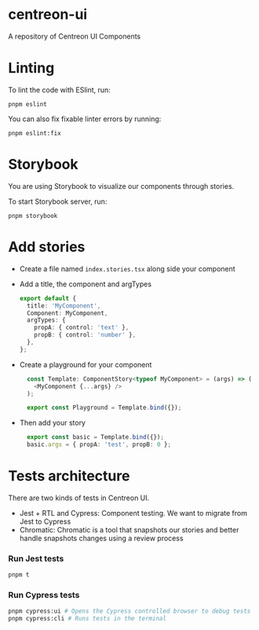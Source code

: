 # centreon-ui

A repository of Centreon UI Components

# Linting

To lint the code with ESlint, run:

`pnpm eslint`

You can also fix fixable linter errors by running:

`pnpm eslint:fix`

# Storybook

You are using Storybook to visualize our components through stories.

To start Storybook server, run:

`pnpm storybook`


# Add stories

- Create a file named `index.stories.tsx` along side your component
      
- Add a title, the component and argTypes
  
  ```typescript
  export default {
    title: 'MyComponent',
    Component: MyComponent,
    argTypes: {
      propA: { control: 'text' },
      propB: { control: 'number' },
    },
  };
  ```

- Create a playground for your component

  ```typescript
    const Template: ComponentStory<typeof MyComponent> = (args) => (
      <MyComponent {...args} />
    );

    export const Playground = Template.bind({});
  ```

- Then add your story

  ```typescript
    export const basic = Template.bind({});
    basic.args = { propA: 'test', propB: 0 };
  ```

# Tests architecture

There are two kinds of tests in Centreon UI.
- Jest + RTL and Cypress: Component testing. We want to migrate from Jest to Cypress
- Chromatic: Chromatic is a tool that snapshots our stories and better handle snapshots changes using a review process


### Run Jest tests

```bash
pnpm t
```

### Run Cypress tests

```bash
pnpm cypress:ui # Opens the Cypress controlled browser to debug tests
pnpm cypress:cli # Runs tests in the terminal
```
